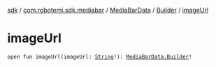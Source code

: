 [sdk](../../../index.md) / [com.robotemi.sdk.mediabar](../../index.md) / [MediaBarData](../index.md) / [Builder](index.md) / [imageUrl](./image-url.md)

# imageUrl

`open fun imageUrl(imageUrl: `[`String`](https://kotlinlang.org/api/latest/jvm/stdlib/kotlin/-string/index.html)`!): `[`MediaBarData.Builder`](index.md)`!`